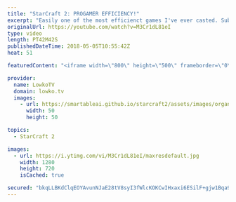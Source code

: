 ```yaml
---
title: "StarCraft 2: PROGAMER EFFICIENCY!"
excerpt: "Easily one of the most efficienct games I've ever casted. Subscribe for more videos: http://lowko.tv/youtube Professional cheesing: https://goo.gl/APqMmJ  This is a great match of professional Zerg versus Protoss between Stephano and ShoWTimE. Both players decide to take their take and really build up"
originalUrl: https://youtube.com/watch?v=M3Cr1dL81eI
type: video
length: PT42M42S
publishedDateTime: 2018-05-05T10:55:42Z
heat: 51

featuredContent: "<iframe width=\"800\" height=\"500\" frameborder=\"0\" src=\"https://www.youtube.com/embed/M3Cr1dL81eI\" allow=\"accelerometer; autoplay; encrypted-media; gyroscope; picture-in-picture\" allowfullscreen></iframe>"

provider:
  name: LowkoTV
  domain: lowko.tv
  images:
    - url: https://smartableai.github.io/starcraft2/assets/images/organizations/lowko.tv-50x50.jpg
      width: 50
      height: 50

topics:
  - StarCraft 2

images:
  - url: https://i.ytimg.com/vi/M3Cr1dL81eI/maxresdefault.jpg
    width: 1280
    height: 720
    isCached: true

secured: "bkqLLBKdClqEOYAvunNJaE28tV8syI3fWlcKOKCwIHxaxi6ESilF+gjw1Bqa9hWNrw1GF5V9ixUCFG4xTBN8uEekroDiIq2IgHPS6SLueIOPruDKDxkuHFPBMuG/mFTuf7PspuUBl1qXpM3mii+WFU+F29iKbDCJzAX3BqJHZ/byAO709WPOACCvQimmcI6Ne3MHgNoMYXja0FmYuX/KEDM+w5F3Q/C15oGtxySXJEOlG5wDlWNKLqTqB9+HLur7V4Z3ayd6OHkKAzlOFIND3zywd5zes9DjmybgG8xmyBLgqdUwWryJDgz5eYa6qtMeYLpV5Ifxcj3buvOqJzB+iU/WQqIgriFwWLmRNf7JHRy3IbmsrzhLpQ8EUVfR6vdcsQuiIVbWq9lL65y8k7xmQbdTBdqcT4SV483SCnfb0kLdGBkCrf2o1UWGwGWoJvjm;KmAg3B9LSFI/i/LDWHCCAQ=="
---
```


